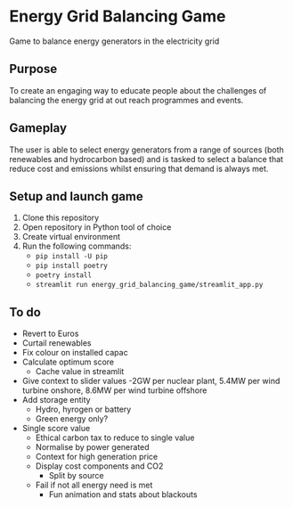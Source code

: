 # Energy Grid Balancing Game
Game to balance energy generators in the electricity grid

## Purpose
To create an engaging way to educate people about the challenges of balancing the energy grid at out reach programmes and events.

## Gameplay
The user is able to select energy generators from a range of sources (both renewables and hydrocarbon based) and is tasked to select a balance that reduce cost and emissions whilst ensuring that demand is always met.

## Setup and launch game
1. Clone this repository
1. Open repository in Python tool of choice
1. Create virtual environment
1. Run the following commands:
    - `pip install -U pip`
    - `pip install poetry`
    - `poetry install`
    - `streamlit run energy_grid_balancing_game/streamlit_app.py`

## To do
- Revert to Euros
- Curtail renewables
- Fix colour on installed capac
- Calculate optimum score
    - Cache value in streamlit
- Give context to slider values
    -2GW per nuclear plant, 5.4MW per wind turbine onshore, 8.6MW per wind turbine offshore
- Add storage entity
    - Hydro, hyrogen or battery
    - Green energy only?
- Single score value
    - Ethical carbon tax to reduce to single value
    - Normalise by power generated
    - Context for high generation price
    - Display cost components and CO2
        - Split by source
    - Fail if not all energy need is met
        - Fun animation and stats about blackouts